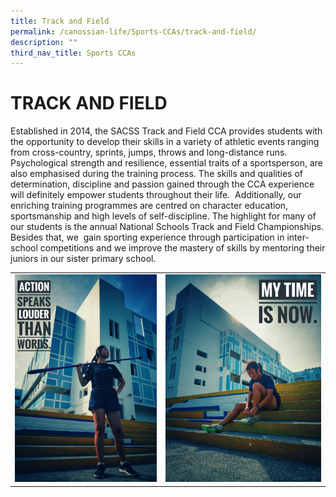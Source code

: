 ```yaml
---
title: Track and Field
permalink: /canossian-life/Sports-CCAs/track-and-field/
description: ""
third_nav_title: Sports CCAs
---
```

# TRACK AND FIELD
Established in 2014, the SACSS Track and Field CCA provides students with the opportunity to develop their skills in a variety of athletic events ranging from cross-country, sprints, jumps, throws and long-distance runs. Psychological strength and resilience, essential traits of a sportsperson, are also emphasised during the training process. The skills and qualities of determination, discipline and passion gained through the CCA experience will definitely empower students throughout their life.  Additionally, our enriching training programmes are centred on character education, sportsmanship and high levels of self-discipline. The highlight for many of our students is the annual National Schools Track and Field Championships. Besides that, we  gain sporting experience through participation in inter-school competitions and we improve the mastery of skills by mentoring their juniors in our sister primary school.

|   |   |
|---|---|
|  ![](/images/Canossian%20Life/Sports%20CCAs/TRACK%20AND%20FIELD/T_F-2_thrower-1047x1536.jpg) |![](/images/Canossian%20Life/Sports%20CCAs/TRACK%20AND%20FIELD/T_F-14_runner-tying-laces-1152x1536.jpg)   |